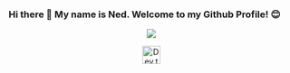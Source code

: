 ### Hi there 👋 My name is Ned. Welcome to my Github Profile! 😊

<p align="center">
    <img src="https://readme-typing-svg.demolab.com/?lines=Full-stack%20web%20and%20app%20developer;Always%20learning%20new%20things&font=Fira%20Code&center=true&width=440&height=45&color=f75c7e&vCenter=true&pause=1000&size=22" /></a>
</p>

<!-- Social icons section -->
<p align="center">
  <a href="https://www.linkedin.com/in/truong-nguyen-693575257/"><img width="32px" alt="Dev.to" title="Ned Nguyen LinkedIn" src="https://cdn-icons-png.flaticon.com/512/174/174857.png"></a>
</p>
